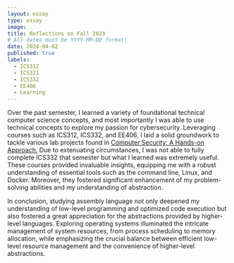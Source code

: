 ```yaml
---
layout: essay
type: essay
image: 
title: Reflections on Fall 2023
# All dates must be YYYY-MM-DD format!
date: 2024-04-02
published: true
labels:
  - ICS312
  - ICS321
  - ICS332
  - EE406
  - Learning
---
```


  
  Over the past semester, I learned a variety of foundational technical computer science concepts, and most importantly I was able to use technical concepts to explore my passion for cybersecurity. Leveraging courses such as ICS312, ICS332, and EE406, I laid a solid groundwork to tackle various lab projects found in <a href="https://books.google.com/books/about/Computer_Security.html?id=DI8szwEACAAJ">Computer Security: A Hands-on Approach.</a> Due to extenuating circumstances, I was not able to fully complete ICS332 that semester but what I learned was extremely useful. These courses provided invaluable insights, equipping me with a robust understanding of essential tools such as the command line, Linux, and Docker. Moreover, they fostered significant enhancement of my problem-solving abilities and my understanding of abstraction.  
    

In conclusion, studying assembly language not only deepened my understanding of low-level programming and optimized code execution but also fostered a great appreciation for the abstractions provided by higher-level languages. Exploring operating systems illuminated the intricate management of system resources, from process scheduling to memory allocation, while emphasizing the crucial balance between efficient low-level resource management and the convenience of higher-level abstractions.

  



 
